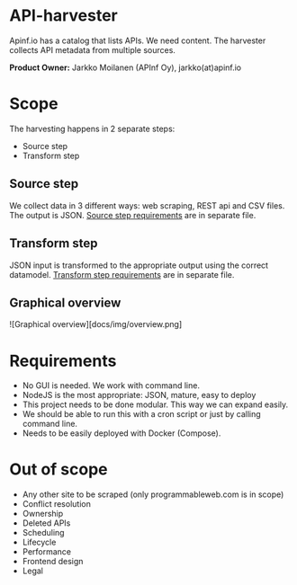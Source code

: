 # API-harvester

Apinf.io has a catalog that lists APIs. We need content. The harvester collects API metadata from multiple sources.

**Product Owner:** Jarkko Moilanen (APInf Oy), jarkko(at)apinf.io

# Scope

The harvesting happens in 2 separate steps:
- Source step
- Transform step

## Source step
We collect data in 3 different ways: web scraping, REST api and CSV files.
The output is JSON.
[Source step requirements](docs/source-step/requirements.md) are in separate file.

## Transform step
JSON input is transformed to the appropriate output using the correct datamodel.
[Transform step requirements](docs/transform-step/requirements.md) are in separate file.


## Graphical overview
![Graphical overview][docs/img/overview.png]

# Requirements
- No GUI is needed. We work with command line.
- NodeJS is the most appropriate: JSON, mature, easy to deploy
- This project needs to be done modular. This way we can expand easily.
- We should be able to run this with a cron script or just by calling command line.
- Needs to be easily deployed with Docker (Compose).

# Out of scope
- Any other site to be scraped (only programmableweb.com is in scope)
- Conflict resolution
- Ownership
- Deleted APIs
- Scheduling
- Lifecycle
- Performance
- Frontend design
- Legal
